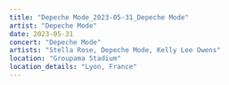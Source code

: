 ```yaml
---
title: "Depeche Mode_2023-05-31_Depeche Mode"
artist: "Depeche Mode"
date: 2023-05-31
concert: "Depeche Mode"
artists: "Stella Rose, Depeche Mode, Kelly Lee Owens"
location: "Groupama Stadium"
location_details: "Lyon, France"
---
```

